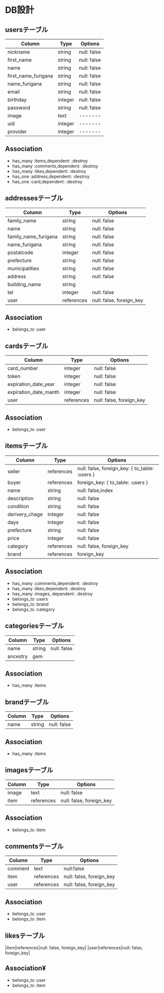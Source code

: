 # DB設計

## usersテーブル
|Column|Type|Options|
|------|----|-------|
|nickname| string |null: false|
|first_name| string |null: false|
|name| string |null: false|
|first_name_furigana| string |null: false|
|name_furigana| string |null: false|
|email|string|null: false|
|birthday|integer|null: false|
|password|string|null: false|
|image|text|-------|
|uid|integer|-------|
|provider|integer|-------|

## Association
- has_many  :items,dependent: :destroy
- has_many  :comments,dependent: :destroy
- has_many  :likes,dependent: :destroy
- has_one  :address,dependent: :destroy
- has_one  :card,dependent: :destroy




## addressesテーブル
|Column|Type|Options|
|------|----|-------|
|family_name| string |null: false|
|name|string|null: false|
|family_name_furigana|string|null: false|
|name_furigana|string|null: false|
|postalcode|integer|null: false|
|prefecture|string|null: false|
|municipalities|string|null: false|
|address|string|null: false|
|building_name|string||
|tel|integer|null: false|
|user|references|null: false, foreign_key|

## Association
- belongs_to :user



## cardsテーブル
|Column|Type|Options|
|------|----|-------|
|card_number|integer|null: false|
|token|integer|null: false|
|expiration_date_year|integer|null: false|
|expiration_date_manth|integer|null: false|
|user|references|null: false, foreign_key|

## Association
- belongs_to :user



## itemsテーブル
|Column|Type|Options|
|------|----|-------|
|seller|references|null: false, foreign_key: { to_table: :users }|
|buyer|references|foreign_key: { to_table: :users }|
|name|string|null: false,index|
|description|string|null: false|
|condition|string|null: false|
|derivery_chage|integer|null: false|
|days|integer|null: false|
|prefecture|string|null: false|
|price|integer|null: false|
|category|references|null: false, foreign_key|
|brand|references|foreign_key|

## Association

- has_many  :comments,dependent: :destroy
- has_many  :likes,dependent: :destroy
- has_many  :images, dependent: :destroy
- belongs_to :users
- belongs_to :brand
- belongs_to :category







## categoriesテーブル
|Column|Type|Options|
|------|----|-------|
|name|string|null: false|
|ancestry|gem|


## Association
- has_many  :items




## brandテーブル
|Column|Type|Options|
|------|----|-------|
|name|string|null: false|

## Association
- has_many :items



## imagesテーブル
|Column|Type|Options|
|------|----|-------|
|image|text|null: false|
|item|references|null: false, foreign_key|

## Association
- belongs_to :item



## commentsテーブル
|Column|Type|Options|
|------|----|-------|
|comment|text|null:false|
|item|references|null: false, foreign_key|
|user|references|null: false, foreign_key|

## Association
- belongs_to :user
- belongs_to :item


## likesテーブル
|item|references|null: false, foreign_key|
|user|references|null: false, foreign_key|

## Association¥
- belongs_to :user
- belongs_to :item